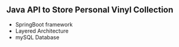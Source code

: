 ## Java API to Store Personal Vinyl Collection

* SpringBoot framework
* Layered Architecture
* mySQL Database